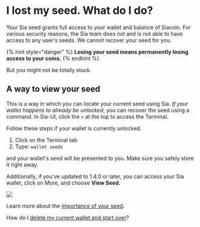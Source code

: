 # I lost my seed. What do I do?

Your Sia seed grants full access to your wallet and balance of Siacoin. For various security reasons, the Sia team does not and is not able to have access to any user's seeds. We cannot recover your seed for you.

{% hint style="danger" %}
**Losing your seed means permanently losing access to your coins.**
{% endhint %}

But you might not be totally stuck.

## A way to view your seed

This is a way in which you can locate your current seed using Sia. _If your wallet happens to already be unlocked_, you can recover the seed using a command. In Sia-UI, click the `>` at the top to access the Terminal.

Follow these steps if your wallet is currently unlocked.

1. Click on the Terminal tab
2. Type: `wallet seeds`

and your wallet's seed will be presented to you. Make sure you safely store it right away.

Additionally, if you've updated to 1.4.0 or later, you can access your Sia wallet, click on More, and choose **View Seed.**

![](<../../../.gitbook/assets/wallet-2 (2) (3) (2).png>)

Learn more about the [importance of your seed](../../the-importance-of-your-seed.md)**.**

How do I [delete my current wallet and start over](delete-your-seed-and-make-a-new-one.md)?
